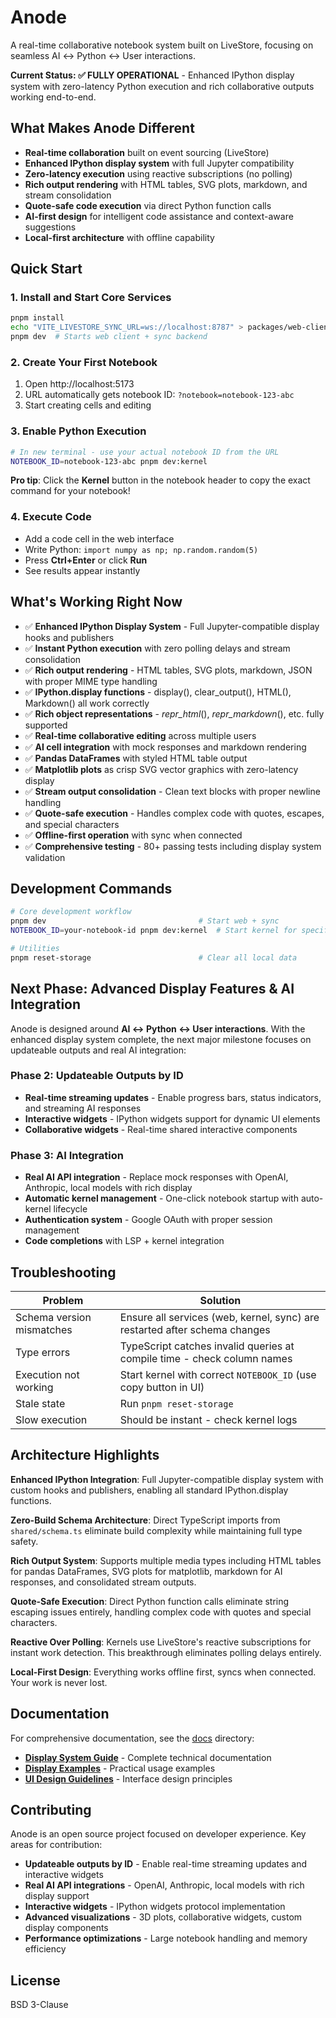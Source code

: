 # Anode

A real-time collaborative notebook system built on LiveStore, focusing on seamless AI ↔ Python ↔ User interactions.

**Current Status: ✅ FULLY OPERATIONAL** - Enhanced IPython display system with zero-latency Python execution and rich collaborative outputs working end-to-end.

## What Makes Anode Different

- **Real-time collaboration** built on event sourcing (LiveStore)
- **Enhanced IPython display system** with full Jupyter compatibility
- **Zero-latency execution** using reactive subscriptions (no polling)
- **Rich output rendering** with HTML tables, SVG plots, markdown, and stream consolidation
- **Quote-safe code execution** via direct Python function calls
- **AI-first design** for intelligent code assistance and context-aware suggestions
- **Local-first architecture** with offline capability

## Quick Start

### 1. Install and Start Core Services
```bash
pnpm install
echo "VITE_LIVESTORE_SYNC_URL=ws://localhost:8787" > packages/web-client/.env
pnpm dev  # Starts web client + sync backend
```

### 2. Create Your First Notebook
1. Open http://localhost:5173
2. URL automatically gets notebook ID: `?notebook=notebook-123-abc`
3. Start creating cells and editing

### 3. Enable Python Execution
```bash
# In new terminal - use your actual notebook ID from the URL
NOTEBOOK_ID=notebook-123-abc pnpm dev:kernel
```

**Pro tip**: Click the **Kernel** button in the notebook header to copy the exact command for your notebook!

### 4. Execute Code
- Add a code cell in the web interface
- Write Python: `import numpy as np; np.random.random(5)`
- Press **Ctrl+Enter** or click **Run**
- See results appear instantly

## What's Working Right Now

- ✅ **Enhanced IPython Display System** - Full Jupyter-compatible display hooks and publishers
- ✅ **Instant Python execution** with zero polling delays and stream consolidation
- ✅ **Rich output rendering** - HTML tables, SVG plots, markdown, JSON with proper MIME type handling
- ✅ **IPython.display functions** - display(), clear_output(), HTML(), Markdown() all work correctly
- ✅ **Rich object representations** - _repr_html_(), _repr_markdown_(), etc. fully supported
- ✅ **Real-time collaborative editing** across multiple users
- ✅ **AI cell integration** with mock responses and markdown rendering
- ✅ **Pandas DataFrames** with styled HTML table output
- ✅ **Matplotlib plots** as crisp SVG vector graphics with zero-latency display
- ✅ **Stream output consolidation** - Clean text blocks with proper newline handling
- ✅ **Quote-safe execution** - Handles complex code with quotes, escapes, and special characters
- ✅ **Offline-first operation** with sync when connected
- ✅ **Comprehensive testing** - 80+ passing tests including display system validation

## Development Commands

```bash
# Core development workflow
pnpm dev                                  # Start web + sync
NOTEBOOK_ID=your-notebook-id pnpm dev:kernel  # Start kernel for specific notebook

# Utilities
pnpm reset-storage                        # Clear all local data
```

## Next Phase: Advanced Display Features & AI Integration

Anode is designed around **AI ↔ Python ↔ User interactions**. With the enhanced display system complete, the next major milestone focuses on updateable outputs and real AI integration:

### Phase 2: Updateable Outputs by ID
- **Real-time streaming updates** - Enable progress bars, status indicators, and streaming AI responses
- **Interactive widgets** - IPython widgets support for dynamic UI elements
- **Collaborative widgets** - Real-time shared interactive components

### Phase 3: AI Integration
- **Real AI API integration** - Replace mock responses with OpenAI, Anthropic, local models with rich display
- **Automatic kernel management** - One-click notebook startup with auto-kernel lifecycle
- **Authentication system** - Google OAuth with proper session management
- **Code completions** with LSP + kernel integration

## Troubleshooting

| Problem | Solution |
|---------|----------|
| Schema version mismatches | Ensure all services (web, kernel, sync) are restarted after schema changes |
| Type errors | TypeScript catches invalid queries at compile time - check column names |
| Execution not working | Start kernel with correct `NOTEBOOK_ID` (use copy button in UI) |
| Stale state | Run `pnpm reset-storage` |
| Slow execution | Should be instant - check kernel logs |

## Architecture Highlights

**Enhanced IPython Integration**: Full Jupyter-compatible display system with custom hooks and publishers, enabling all standard IPython.display functions.

**Zero-Build Schema Architecture**: Direct TypeScript imports from `shared/schema.ts` eliminate build complexity while maintaining full type safety.

**Rich Output System**: Supports multiple media types including HTML tables for pandas DataFrames, SVG plots for matplotlib, markdown for AI responses, and consolidated stream outputs.

**Quote-Safe Execution**: Direct Python function calls eliminate string escaping issues entirely, handling complex code with quotes and special characters.

**Reactive Over Polling**: Kernels use LiveStore's reactive subscriptions for instant work detection. This breakthrough eliminates polling delays entirely.

**Local-First Design**: Everything works offline first, syncs when connected. Your work is never lost.

## Documentation

For comprehensive documentation, see the [docs](./docs/) directory:
- **[Display System Guide](./docs/DISPLAY_SYSTEM.md)** - Complete technical documentation
- **[Display Examples](./docs/display-examples.md)** - Practical usage examples
- **[UI Design Guidelines](./docs/UI_DESIGN.md)** - Interface design principles

## Contributing

Anode is an open source project focused on developer experience. Key areas for contribution:
- **Updateable outputs by ID** - Enable real-time streaming updates and interactive widgets
- **Real AI API integrations** - OpenAI, Anthropic, local models with rich display support
- **Interactive widgets** - IPython widgets protocol implementation
- **Advanced visualizations** - 3D plots, collaborative widgets, custom display components
- **Performance optimizations** - Large notebook handling and memory efficiency

## License

BSD 3-Clause